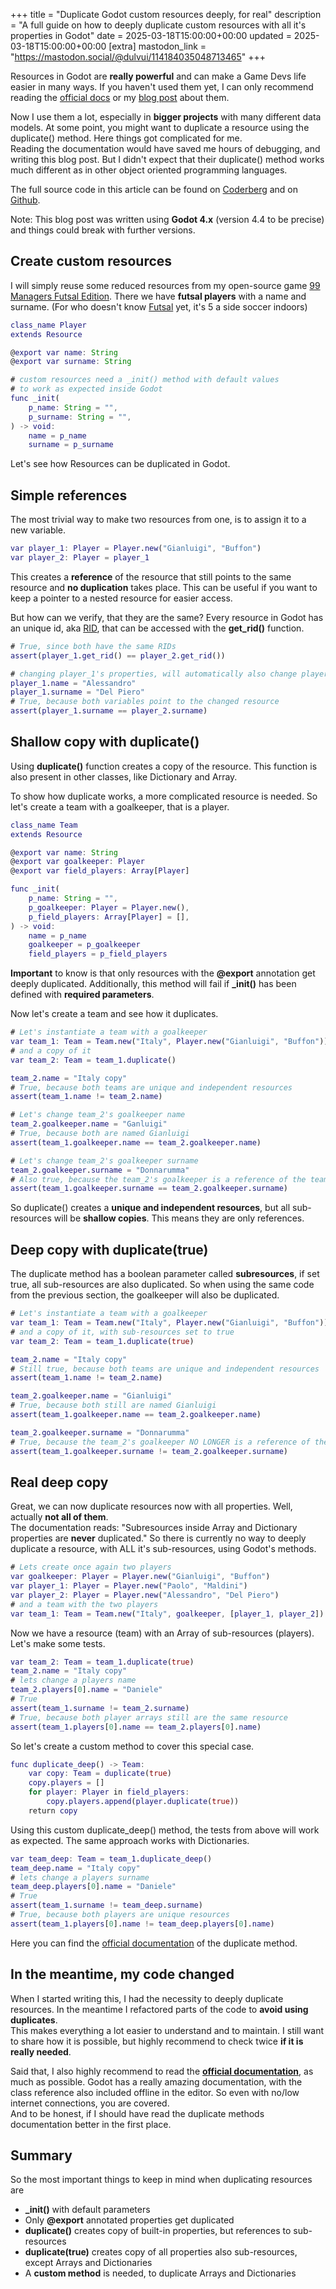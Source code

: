 +++
title = "Duplicate Godot custom resources deeply, for real"
description = "A full guide on how to deeply duplicate custom resources with all it's properties in Godot"
date = 2025-03-18T15:00:00+00:00
updated = 2025-03-18T15:00:00+00:00
[extra]
mastodon_link = "https://mastodon.social/@dulvui/114184035048713465"
+++

Resources in Godot are **really powerful** and can make a Game Devs life easier in many ways.
If you haven't used them yet, I can only recommend reading the
[official docs](https://docs.godotengine.org/en/stable/tutorials/scripting/resources.html)
or my [blog post](@/blog/godot-custom-resources.md) about them.

Now I use them a lot, especially in **bigger projects** with many different data models.
At some point, you might want to duplicate a resource using the duplicate() method.
Here things got complicated for me.  
Reading the documentation would have saved me hours of debugging, and writing this blog post.
But I didn't expect that their duplicate() method works much different as in other object oriented programming languages.

The full source code in this article can be found on
[Coderberg](https://codeberg.org/dulvui/simondalvai.org/src/branch/main/sandbox/duplicate-resources/)
and on [Github](https://github.com/dulvui/simondalvai.org/tree/main/sandbox/duplicate-resources).

Note: This blog post was written using **Godot 4.x** (version 4.4 to be precise) and things could break with further versions.

## Create custom resources
I will simply reuse some reduced resources from my open-source game [99 Managers Futsal Edition](@/games/99managers-futsal-edition/index.md).
There we have **futsal players** with a name and surname.
(For who doesn't know [Futsal](https://en.wikipedia.org/wiki/Futsal) yet, it's 5 a side soccer indoors)
```gd
class_name Player
extends Resource

@export var name: String
@export var surname: String

# custom resources need a _init() method with default values
# to work as expected inside Godot
func _init(
    p_name: String = "",
    p_surname: String = "",
) -> void:
    name = p_name
    surname = p_surname
```
Let's see how Resources can be duplicated in Godot.

## Simple references
The most trivial way to make two resources from one, is to assign it to a new variable.
```gd
var player_1: Player = Player.new("Gianluigi", "Buffon")
var player_2: Player = player_1
```
This creates a **reference** of the resource that still points to the same resource and **no duplication** takes place.
This can be useful if you want to keep a pointer to a nested resource for easier access.

But how can we verify, that they are the same?
Every resource in Godot has an unique id, aka [RID](https://docs.godotengine.org/en/stable/classes/class_rid.html),
that can be accessed with the **get_rid()** function.
```gd
# True, since both have the same RIDs
assert(player_1.get_rid() == player_2.get_rid())

# changing player_1's properties, will automatically also change player_2's properties
player_1.name = "Alessandro"
player_1.surname = "Del Piero"
# True, because both variables point to the changed resource
assert(player_1.surname == player_2.surname)
```

## Shallow copy with duplicate()
Using **duplicate()** function creates a copy of the resource.
This function is also present in other classes, like Dictionary and Array.

To show how duplicate works, a more complicated resource is needed.
So let's create a team with a goalkeeper, that is a player.
```gd
class_name Team
extends Resource

@export var name: String
@export var goalkeeper: Player
@export var field_players: Array[Player]

func _init(
    p_name: String = "",
    p_goalkeeper: Player = Player.new(),
    p_field_players: Array[Player] = [],
) -> void:
    name = p_name
    goalkeeper = p_goalkeeper
    field_players = p_field_players
```
**Important** to know is that only resources with the **@export** annotation get deeply duplicated.
Additionally, this method will fail if **_init()** has been defined with **required parameters**.

Now let's create a team and see how it duplicates.
```gd
# Let's instantiate a team with a goalkeeper
var team_1: Team = Team.new("Italy", Player.new("Gianluigi", "Buffon"))
# and a copy of it
var team_2: Team = team_1.duplicate()

team_2.name = "Italy copy"
# True, because both teams are unique and independent resources
assert(team_1.name != team_2.name)

# Let's change team_2's goalkeeper name
team_2.goalkeeper.name = "Ganluigi"
# True, because both are named Gianluigi
assert(team_1.goalkeeper.name == team_2.goalkeeper.name)

# Let's change team_2's goalkeeper surname
team_2.goalkeeper.surname = "Donnarumma"
# Also true, because the team_2's goalkeeper is a reference of the team_1's goalkeeper
assert(team_1.goalkeeper.surname == team_2.goalkeeper.surname)
```
So duplicate() creates a **unique and independent resources**, but all sub-resources will be **shallow copies**.
This means they are only references.

## Deep copy with duplicate(true)
The duplicate method has a boolean parameter called **subresources**, if set true, all sub-resources are also duplicated.
So when using the same code from the previous section, the goalkeeper will also be duplicated.
```gd
# Let's instantiate a team with a goalkeeper
var team_1: Team = Team.new("Italy", Player.new("Gianluigi", "Buffon"))
# and a copy of it, with sub-resources set to true
var team_2: Team = team_1.duplicate(true)

team_2.name = "Italy copy"
# Still true, because both teams are unique and independent resources
assert(team_1.name != team_2.name)

team_2.goalkeeper.name = "Gianluigi"
# True, because both still are named Gianluigi
assert(team_1.goalkeeper.name == team_2.goalkeeper.name)

team_2.goalkeeper.surname = "Donnarumma"
# True, because the team_2's goalkeeper NO LONGER is a reference of the team_1's goalkeeper
assert(team_1.goalkeeper.surname != team_2.goalkeeper.surname)
```

## Real deep copy
Great, we can now duplicate resources now with all properties.
Well, actually **not all of them**.  
The documentation reads: "Subresources inside Array and Dictionary properties are **never** duplicated."
So there is currently no way to deeply duplicate a resource, with ALL it's sub-resources, using Godot's methods.
```gd
# Lets create once again two players
var goalkeeper: Player = Player.new("Gianluigi", "Buffon")
var player_1: Player = Player.new("Paolo", "Maldini")
var player_2: Player = Player.new("Alessandro", "Del Piero")
# and a team with the two players
var team_1: Team = Team.new("Italy", goalkeeper, [player_1, player_2])
```

Now we have a resource (team) with an Array of sub-resources (players).
Let's make some tests.
```gd
var team_2: Team = team_1.duplicate(true)
team_2.name = "Italy copy"
# lets change a players name
team_2.players[0].name = "Daniele"
# True
assert(team_1.surname != team_2.surname)
# True, because both player arrays still are the same resource
assert(team_1.players[0].name == team_2.players[0].name)
```

So let's create a custom method to cover this special case.
```gd
func duplicate_deep() -> Team:
	var copy: Team = duplicate(true)
	copy.players = []
	for player: Player in field_players:
		copy.players.append(player.duplicate(true))
	return copy
```
Using this custom duplicate_deep() method, the tests from above will work as expected.
The same approach works with Dictionaries.
```gd
var team_deep: Team = team_1.duplicate_deep()
team_deep.name = "Italy copy"
# lets change a players surname
team_deep.players[0].name = "Daniele"
# True
assert(team_1.surname != team_deep.surname)
# True, because both players are unique resources
assert(team_1.players[0].name != team_deep.players[0].name)
```
Here you can find the
[official documentation](https://docs.godotengine.org/en/stable/classes/class_resource.html#class-resource-method-duplicate)
of the duplicate method.

## In the meantime, my code changed
When I started writing this, I had the necessity to deeply duplicate resources.
In the meantime I refactored parts of the code to **avoid using duplicates**.  
This makes everything a lot easier to understand and to maintain.
I still want to share how it is possible, but highly recommend to check twice **if it is really needed**.

Said that, I also highly recommend to read the [**official documentation**](https://docs.godotengine.org/en/stable/), as much as possible.
Godot has a really amazing documentation, with the class reference also included offline in the editor.
So even with no/low internet connections, you are covered.  
And to be honest, if I should have read the duplicate methods documentation better in the first place.

## Summary
So the most important things to keep in mind when duplicating resources are
- **_init()** with default parameters
- Only **@export** annotated properties get duplicated
- **duplicate()** creates copy of built-in properties, but references to sub-resources
- **duplicate(true)** creates copy of all properties also sub-resources, except Arrays and Dictionaries
- A **custom method** is needed, to duplicate Arrays and Dictionaries
